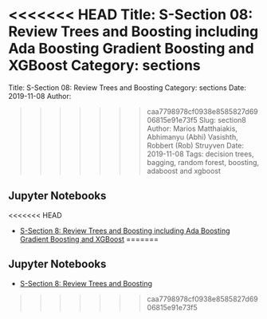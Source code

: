 <<<<<<< HEAD
Title: S-Section 08: Review Trees and Boosting including Ada Boosting Gradient Boosting and XGBoost
Category: sections
=======
Title: S-Section 08: Review Trees and Boosting
Category: sections
Date: 2019-11-08
Author: 
>>>>>>> caa7798978cf0938e8585827d6906815e91e73f5
Slug: section8
Author: Marios Matthaiakis, Abhimanyu (Abhi) Vasishth, Robbert (Rob) Struyven
Date: 2019-11-08
Tags: decision trees, bagging, random forest, boosting, adaboost and xgboost

## Jupyter Notebooks

<<<<<<< HEAD
- [S-Section 8: Review Trees and Boosting including Ada Boosting Gradient Boosting and XGBoost]({filename}notebook/cs109a_section_8.ipynb)
=======
## Jupyter Notebooks

- [S-Section 8: Review Trees and Boosting]({filename}notebook/cs109a_section_8.ipynb)
>>>>>>> caa7798978cf0938e8585827d6906815e91e73f5
